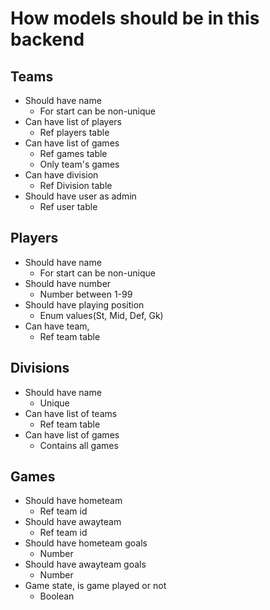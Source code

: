 # How models should be in this backend

## Teams

- Should have name
    - For start can be non-unique
- Can have list of players
    - Ref players table
- Can have list of games
    - Ref games table
    - Only team's games
- Can have division
    - Ref Division table
- Should have user as admin
    - Ref user table

## Players

- Should have name
    - For start can be non-unique
- Should have number
    - Number between 1-99
- Should have playing position
    - Enum values(St, Mid, Def, Gk)
- Can have team,
    - Ref team table


## Divisions

- Should have name
    - Unique
- Can have list of teams
    - Ref team table
- Can have list of games
    - Contains all games


## Games

- Should have hometeam
    - Ref team id
- Should have awayteam
    - Ref team id
- Should have hometeam goals
    - Number
- Should have awayteam goals
    - Number
- Game state, is game played or not
    - Boolean
